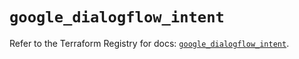 # `google_dialogflow_intent`

Refer to the Terraform Registry for docs: [`google_dialogflow_intent`](https://registry.terraform.io/providers/hashicorp/google-beta/5.16.0/docs/resources/google_dialogflow_intent).
